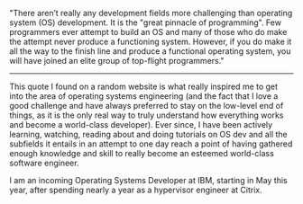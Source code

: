 "There aren’t really any development fields more challenging than operating system (OS) development. It is the "great pinnacle of programming". Few programmers ever attempt to build an OS and many of those who do make the attempt never produce a functioning system. However, if you do make it all the way to the finish line and produce a functional operating system, you will have joined an elite group of top-flight programmers."

----

This quote I found on a random website is what really inspired me to get into the area of operating systems engineering (and the fact that I love a good challenge and have always preferred to stay on the low-level end of things, as it is the only real way to truly understand how everything works and become a world-class developer). Ever since, I have been actively learning, watching, reading about and doing tutorials on OS dev and all the subfields it entails in an attempt to one day reach a point of having gathered enough knowledge and skill to really become an esteemed world-class software engineer.

I am an incoming Operating Systems Developer at IBM, starting in May this year, after spending nearly a year as a hypervisor engineer at Citrix.
